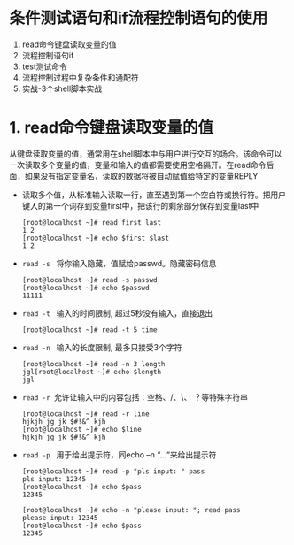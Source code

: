 # 条件测试语句和if流程控制语句的使用
1. read命令键盘读取变量的值
2. 流程控制语句if
3. test测试命令
4. 流程控制过程中复杂条件和通配符
5. 实战-3个shell脚本实战

# 1. read命令键盘读取变量的值

从键盘读取变量的值，通常用在shell脚本中与用户进行交互的场合。该命令可以一次读取多个变量的值，变量和输入的值都需要使用空格隔开。在read命令后面，如果没有指定变量名，读取的数据将被自动赋值给特定的变量REPLY

- 读取多个值，从标准输入读取一行，直至遇到第一个空白符或换行符。把用户键入的第一个词存到变量first中，把该行的剩余部分保存到变量last中
  ```
  [root@localhost ~]# read first last
  1 2
  [root@localhost ~]# echo $first $last 
  1 2
  ```
  
- ```read -s ``` 将你输入隐藏，值赋给passwd。隐藏密码信息
  ```
  [root@localhost ~]# read -s passwd
  [root@localhost ~]# echo $passwd 
  11111
  ```
- ```read -t ``` 输入的时间限制, 超过5秒没有输入，直接退出
  ```
  [root@localhost ~]# read -t 5 time
  ```
- ```read -n ``` 输入的长度限制, 最多只接受3个字符
  ```
  [root@localhost ~]# read -n 3 length
  jgl[root@localhost ~]# echo $length 
  jgl
  ```
- ```read -r ```允许让输入中的内容包括：空格、/、\、 ？等特殊字符串
  ```
  [root@localhost ~]# read -r line
  hjkjh jg jk $#!&^ kjh
  [root@localhost ~]# echo $line 
  hjkjh jg jk $#!&^ kjh 
  ```
- ```read -p ``` 用于给出提示符，同echo –n “…“来给出提示符
  ```
  [root@localhost ~]# read -p "pls input: " pass
  pls input: 12345
  [root@localhost ~]# echo $pass
  12345
  ```
  ```
  [root@localhost ~]# echo -n "please input: "; read pass
  please input: 12345
  [root@localhost ~]# echo $pass
  12345
  ```

